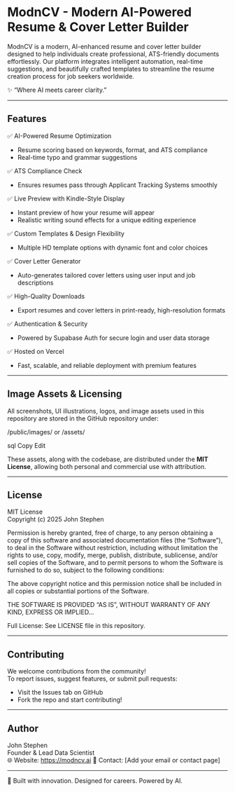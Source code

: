 ModnCV - Modern AI-Powered Resume & Cover Letter Builder
=========================================================

ModnCV is a modern, AI-enhanced resume and cover letter builder designed to help individuals create professional, ATS-friendly documents effortlessly. Our platform integrates intelligent automation, real-time suggestions, and beautifully crafted templates to streamline the resume creation process for job seekers worldwide.

✨ “Where AI meets career clarity.”

---------------------------------------------------------
Features
---------------------------------------------------------

✅ AI-Powered Resume Optimization  
   - Resume scoring based on keywords, format, and ATS compliance  
   - Real-time typo and grammar suggestions  

✅ ATS Compliance Check  
   - Ensures resumes pass through Applicant Tracking Systems smoothly  

✅ Live Preview with Kindle-Style Display  
   - Instant preview of how your resume will appear  
   - Realistic writing sound effects for a unique editing experience  

✅ Custom Templates & Design Flexibility  
   - Multiple HD template options with dynamic font and color choices  

✅ Cover Letter Generator  
   - Auto-generates tailored cover letters using user input and job descriptions  

✅ High-Quality Downloads  
   - Export resumes and cover letters in print-ready, high-resolution formats  

✅ Authentication & Security  
   - Powered by Supabase Auth for secure login and user data storage  

✅ Hosted on Vercel  
   - Fast, scalable, and reliable deployment with premium features  

---------------------------------------------------------
Image Assets & Licensing
---------------------------------------------------------

All screenshots, UI illustrations, logos, and image assets used in this repository are stored in the GitHub repository under:

/public/images/
or
/assets/

sql
Copy
Edit

These assets, along with the codebase, are distributed under the **MIT License**, allowing both personal and commercial use with attribution.

---------------------------------------------------------
License
---------------------------------------------------------

MIT License  
Copyright (c) 2025 John Stephen

Permission is hereby granted, free of charge, to any person obtaining a copy of this software and associated documentation files (the “Software”), to deal in the Software without restriction, including without limitation the rights to use, copy, modify, merge, publish, distribute, sublicense, and/or sell copies of the Software, and to permit persons to whom the Software is furnished to do so, subject to the following conditions:

The above copyright notice and this permission notice shall be included in all copies or substantial portions of the Software.

THE SOFTWARE IS PROVIDED “AS IS”, WITHOUT WARRANTY OF ANY KIND, EXPRESS OR IMPLIED...

Full License: See LICENSE file in this repository.

---------------------------------------------------------
Contributing
---------------------------------------------------------

We welcome contributions from the community!  
To report issues, suggest features, or submit pull requests:
- Visit the Issues tab on GitHub
- Fork the repo and start contributing!

---------------------------------------------------------
Author
---------------------------------------------------------

John Stephen  
Founder & Lead Data Scientist  
🌐 Website: https://modncv.ai 
📧 Contact: [Add your email or contact page]

---------------------------------------------------------

🔧 Built with innovation. Designed for careers. Powered by AI.
